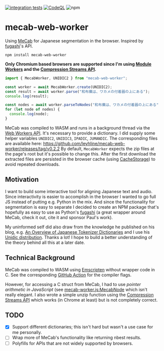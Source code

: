 [![integration tests](https://github.com/leyhline/mecab-web-worker/actions/workflows/build.yaml/badge.svg)](https://github.com/leyhline/mecab-web-worker/actions/workflows/build.yaml)
[![CodeQL](https://github.com/leyhline/mecab-web-worker/actions/workflows/github-code-scanning/codeql/badge.svg)](https://github.com/leyhline/mecab-web-worker/actions/workflows/github-code-scanning/codeql)
![npm](https://img.shields.io/npm/v/mecab-web-worker)

# mecab-web-worker

Using [MeCab](https://github.com/taku910/mecab) for Japanese segmentation in the browser. Inspired by [fugashi](https://github.com/polm/fugashi)'s API.

```
npm install mecab-web-worker
```

**Only Chromium based browsers are supported since I'm using [Module Workers](https://developer.mozilla.org/en-US/docs/Web/API/Worker/Worker) and the [Compression Streams API](https://developer.mozilla.org/en-US/docs/Web/API/Compression_Streams_API).**

```javascript
import { MecabWorker, UNIDIC2 } from "mecab-web-worker";

const worker = await MecabWorker.create(UNIDIC2);
const result = await worker.parse("和布蕪は、ワカメの付着器の上にある");
console.log(result);

const nodes = await worker.parseToNodes("和布蕪は、ワカメの付着器の上にある");
for (let node of nodes) {
  console.log(node);
}
```

MeCab was compiled to WASM and runs in a background thread via the [Web Workers API](https://developer.mozilla.org/en-US/docs/Web/API/Web_Workers_API). It's necessary to provide a dictionary. I did supply some helper variables `UNIDIC2`, `UNIDIC3`, `IPADIC`, `JUMANDIC`. The corresponding files are available here: <https://github.com/leyhline/mecab-web-worker/releases/tag/v0.2.2> By default, `MecabWorker` expects the zip files at the page's root but it's possible to change this. After the first download the extracted files are persisted in the browser cache (using [CacheStorage](https://developer.mozilla.org/en-US/docs/Web/API/CacheStorage)) to avoid repeated downloads.

## Motivation

I want to build some interactive tool for aligning Japanese text and audio. Since interactivity is easier to accomplish in the browser I wanted to go full JS instead of putting e.g. Python in the mix. And since the functionality for segmentation is easy to separate I decided to create an NPM package that's hopefully as easy to use as Python's [fugashi](https://github.com/polm/fugashi) (a great wrapper around MeCab, check it out, cite it and sponsor Paul's work).

My uninformed self did also draw from the knowledge he published on his blog, e.g. [An Overview of Japanese Tokenizer Dictionaries](https://www.dampfkraft.com/nlp/japanese-tokenizer-dictionaries.html) and I use his [Unidic distribution](https://github.com/polm/unidic-py). Thanks a lot! I hope to build a better understanding of the theory behind all this at a later date.

## Technical Background

MeCab was compiled to WASM using [Emscripten](https://emscripten.org/) without wrapper code in C. See the corresponding [GitHub Action](https://github.com/leyhline/mecab-web-worker/blob/main/.github/workflows/build.yaml) for the compiler flags.

However, for accessing a C struct from MeCab, I had to use _pointer arithmetic in JavaScript_ (see [mecab-worker.js:MecabNode](https://github.com/leyhline/mecab-web-worker/blob/main/src/mecab-worker.ts) which isn't really elegant. I also wrote a simple unzip function using the [Compression Streams API](https://developer.mozilla.org/en-US/docs/Web/API/Compression_Streams_API) which works (in Chrome at least) but is not completely correct.

## TODO

- [x] Support different dictionaries; this isn't hard but wasn't a use case for me personally.
- [ ] Wrap more of MeCab's functionality like returning nbest results.
- [ ] Polyfills for APIs that are not widely supported by browsers.
